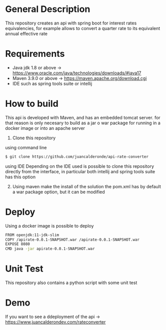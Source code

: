 # General Description
This repository creates an api with spring boot for interest rates equivalencies, for example allows to convert a quarter rate to its equivalent annual effective rate

# Requirements
  - Java jdk 1.8 or above -> https://www.oracle.com/java/technologies/downloads/#java17
  - Maven 3.9.0 or above -> https://maven.apache.org/download.cgi
  - IDE such as spring tools suite or intellij
# How to build

This api is developed with Maven, and has an embedded tomcat server. for that reason is only necesary to build as a jar o war package for running in a docker image or into an apache server

1. Clone this repository

  using command line
  ```bash
  $ git clone https://github.com/juancalderonde/api-rate-converter
  ```
  using IDE
  Depending on the IDE used is possible to clone this repository directly from the interface, in particular both intellij and spring tools suite has this option
  
2. Using maven make the install of the solution the pom.xml has by default a war package option, but it can be modified


# Deploy

Using a docker image is possible to deploy 

  ```bash
  FROM openjdk:11-jdk-slim
  COPY /apirate-0.0.1-SNAPSHOT.war /apirate-0.0.1-SNAPSHOT.war
  EXPOSE 8080
  CMD java -jar apirate-0.0.1-SNAPSHOT.war
  ```
# Unit Test
This repository also contains a python script with some unit test

# Demo
If you want to see a ddeployment of the api -> https://www.juancalderondev.com/rateconverter

